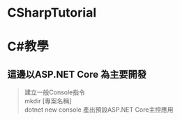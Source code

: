 # CSharpTutorial
C#教學
====
## 這邊以ASP.NET Core 為主要開發

>建立一般Console指令</br>
>mkdir [專案名稱]</br>
>dotnet new console  產出預設ASP.NET Core主控應用
